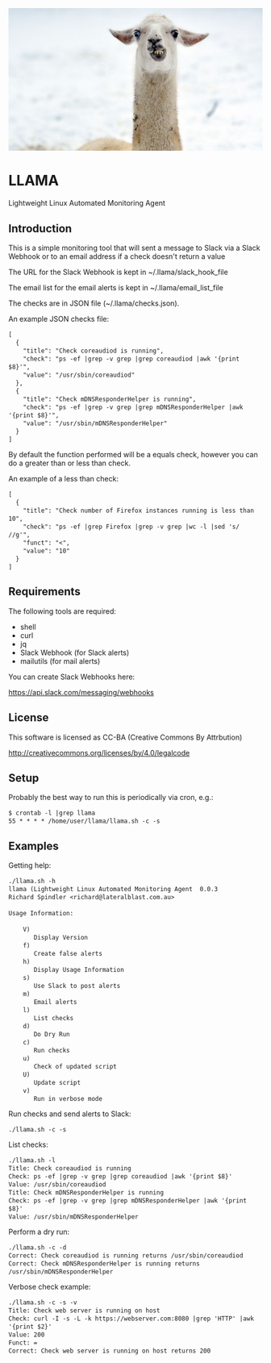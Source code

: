 ![alt tag](https://raw.githubusercontent.com/lateralblast/llama/master/llama.jpg)

LLAMA
=====

Lightweight Linux Automated Monitoring Agent

Introduction
------------

This is a simple monitoring tool that will sent a message to Slack via a Slack Webhook or to an email address if a check doesn't return a value

The URL for the Slack Webhook is kept in ~/.llama/slack_hook_file

The email list for the email alerts is kept in ~/.llama/email_list_file

The checks are in JSON file (~/.llama/checks.json).

An example JSON checks file:

```
[
  {
    "title": "Check coreaudiod is running",
    "check": "ps -ef |grep -v grep |grep coreaudiod |awk '{print $8}'",
    "value": "/usr/sbin/coreaudiod"
  },
  {
    "title": "Check mDNSResponderHelper is running",
    "check": "ps -ef |grep -v grep |grep mDNSResponderHelper |awk '{print $8}'",
    "value": "/usr/sbin/mDNSResponderHelper"
  }
]
```

By default the function performed will be a equals check, however you can do a greater than or less than check.

An example of a less than check:

```
[
  {
    "title": "Check number of Firefox instances running is less than 10",
    "check": "ps -ef |grep Firefox |grep -v grep |wc -l |sed 's/ //g'",
    "funct": "<",
    "value": "10"
  }
]
```

Requirements
------------

The following tools are required:

- shell
- curl
- jq
- Slack Webhook (for Slack alerts)
- mailutils (for mail alerts)

You can create Slack Webhooks here:

https://api.slack.com/messaging/webhooks

License
-------

This software is licensed as CC-BA (Creative Commons By Attrbution)

http://creativecommons.org/licenses/by/4.0/legalcode


Setup
-----

Probably the best way to run this is periodically via cron, e.g.:

```
$ crontab -l |grep llama
55 * * * * /home/user/llama/llama.sh -c -s
```

Examples
--------

Getting help:

```
./llama.sh -h
llama (Lightweight Linux Automated Monitoring Agent  0.0.3
Richard Spindler <richard@lateralblast.com.au>

Usage Information:

    V)
       Display Version
    f)
       Create false alerts
    h)
       Display Usage Information
    s)
       Use Slack to post alerts
    m)
       Email alerts
    l)
       List checks
    d)
       Do Dry Run
    c)
       Run checks
    u)
       Check of updated script
    U)
       Update script
    v)
       Run in verbose mode
```

Run checks and send alerts to Slack:

```
./llama.sh -c -s
```

List checks:

```
./llama.sh -l
Title: Check coreaudiod is running
Check: ps -ef |grep -v grep |grep coreaudiod |awk '{print $8}'
Value: /usr/sbin/coreaudiod
Title: Check mDNSResponderHelper is running
Check: ps -ef |grep -v grep |grep mDNSResponderHelper |awk '{print $8}'
Value: /usr/sbin/mDNSResponderHelper
```

Perform a dry run:

```
./llama.sh -c -d
Correct: Check coreaudiod is running returns /usr/sbin/coreaudiod
Correct: Check mDNSResponderHelper is running returns /usr/sbin/mDNSResponderHelper
```

Verbose check example:

```
./llama.sh -c -s -v
Title: Check web server is running on host
Check: curl -I -s -L -k https://webserver.com:8080 |grep 'HTTP' |awk '{print $2}'
Value: 200
Funct: =
Correct: Check web server is running on host returns 200
```
